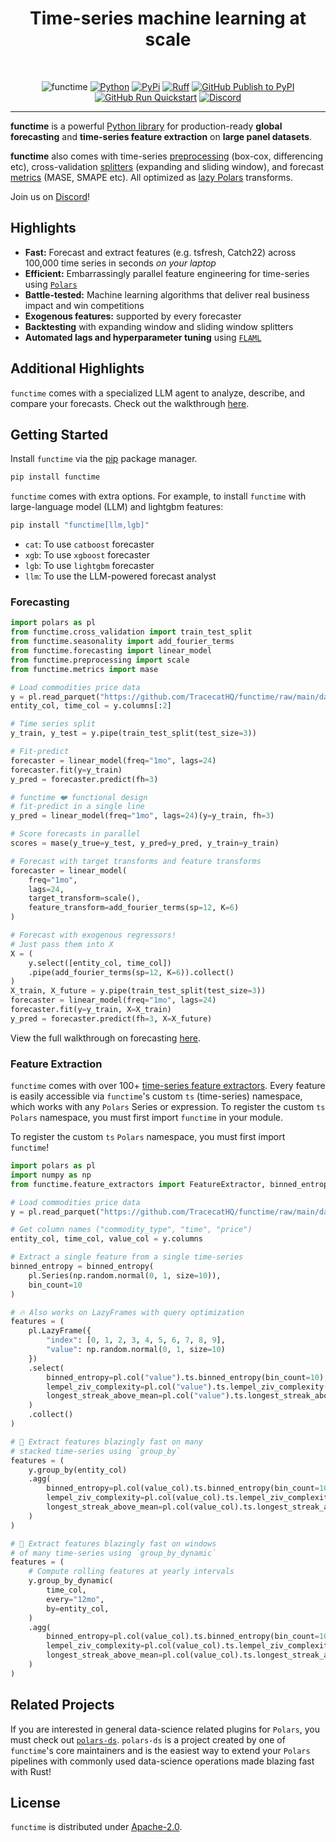 <div align="center">
    <h1>Time-series machine learning at scale</h1>
<br />

![functime](https://github.com/TracecatHQ/functime/raw/main/docs/img/banner_dark_bg.png)
[![Python](https://img.shields.io/pypi/pyversions/functime)](https://pypi.org/project/functime/)
[![PyPi](https://img.shields.io/pypi/v/functime?color=blue)](https://pypi.org/project/functime/)
[![Ruff](https://img.shields.io/endpoint?url=https://raw.githubusercontent.com/astral-sh/ruff/main/assets/badge/v2.json)](https://github.com/astral-sh/ruff)
[![GitHub Publish to PyPI](https://github.com/TracecatHQ/functime/actions/workflows/publish.yml/badge.svg)](https://github.com/TracecatHQ/functime/actions/workflows/publish.yml)
[![GitHub Run Quickstart](https://github.com/TracecatHQ/functime/actions/workflows/quickstart.yml/badge.svg)](https://github.com/TracecatHQ/functime/actions/workflows/quickstart.yml)
[![Discord](https://img.shields.io/discord/1145819725276917782)](https://discord.gg/JKMrZKjEwN)

</div>

---
**functime** is a powerful [Python library](https://pypi.org/project/functime/) for production-ready **global forecasting** and **time-series feature extraction** on **large panel datasets**.

**functime** also comes with time-series [preprocessing](https://docs.functime.ai/ref/preprocessing/) (box-cox, differencing etc), cross-validation [splitters](https://docs.functime.ai/ref/cross-validation/) (expanding and sliding window), and forecast [metrics](https://docs.functime.ai/ref/metrics/) (MASE, SMAPE etc). All optimized as [lazy Polars](https://pola-rs.github.io/polars-book/user-guide/lazy/using/) transforms.

Join us on [Discord](https://discord.gg/JKMrZKjEwN)!

## Highlights
- **Fast:** Forecast and extract features (e.g. tsfresh, Catch22) across 100,000 time series in seconds *on your laptop*
- **Efficient:** Embarrassingly parallel feature engineering for time-series using [`Polars`](https://www.pola.rs/)
- **Battle-tested:** Machine learning algorithms that deliver real business impact and win competitions
- **Exogenous features:** supported by every forecaster
- **Backtesting** with expanding window and sliding window splitters
- **Automated lags and hyperparameter tuning** using [`FLAML`](https://github.com/microsoft/FLAML)

## Additional Highlights
`functime` comes with a specialized LLM agent to analyze, describe, and compare your forecasts. Check out the walkthrough [here](https://docs.functime.ai/notebooks/llm/).

## Getting Started
Install `functime` via the [pip](https://pypi.org/project/functime) package manager.
```bash
pip install functime
```

`functime` comes with extra options. For example, to install `functime` with large-language model (LLM) and lightgbm features:

```bash
pip install "functime[llm,lgb]"
```

- `cat`: To use `catboost` forecaster
- `xgb`: To use `xgboost` forecaster
- `lgb`: To use `lightgbm` forecaster
- `llm`: To use the LLM-powered forecast analyst

### Forecasting

```python
import polars as pl
from functime.cross_validation import train_test_split
from functime.seasonality import add_fourier_terms
from functime.forecasting import linear_model
from functime.preprocessing import scale
from functime.metrics import mase

# Load commodities price data
y = pl.read_parquet("https://github.com/TracecatHQ/functime/raw/main/data/commodities.parquet")
entity_col, time_col = y.columns[:2]

# Time series split
y_train, y_test = y.pipe(train_test_split(test_size=3))

# Fit-predict
forecaster = linear_model(freq="1mo", lags=24)
forecaster.fit(y=y_train)
y_pred = forecaster.predict(fh=3)

# functime ❤️ functional design
# fit-predict in a single line
y_pred = linear_model(freq="1mo", lags=24)(y=y_train, fh=3)

# Score forecasts in parallel
scores = mase(y_true=y_test, y_pred=y_pred, y_train=y_train)

# Forecast with target transforms and feature transforms
forecaster = linear_model(
    freq="1mo",
    lags=24,
    target_transform=scale(),
    feature_transform=add_fourier_terms(sp=12, K=6)
)

# Forecast with exogenous regressors!
# Just pass them into X
X = (
    y.select([entity_col, time_col])
    .pipe(add_fourier_terms(sp=12, K=6)).collect()
)
X_train, X_future = y.pipe(train_test_split(test_size=3))
forecaster = linear_model(freq="1mo", lags=24)
forecaster.fit(y=y_train, X=X_train)
y_pred = forecaster.predict(fh=3, X=X_future)
```

View the full walkthrough on forecasting [here](https://docs.functime.ai/forecasting/).

### Feature Extraction

`functime` comes with over 100+ [time-series feature extractors](https://docs.functime.ai/feature-extraction/).
Every feature is easily accessible via `functime`'s custom `ts` (time-series) namespace, which works with any `Polars` Series or expression. To register the custom `ts` `Polars` namespace, you must first import `functime` in your module.

To register the custom `ts` `Polars` namespace, you must first import `functime`!

```python
import polars as pl
import numpy as np
from functime.feature_extractors import FeatureExtractor, binned_entropy

# Load commodities price data
y = pl.read_parquet("https://github.com/TracecatHQ/functime/raw/main/data/commodities.parquet")

# Get column names ("commodity_type", "time", "price")
entity_col, time_col, value_col = y.columns

# Extract a single feature from a single time-series
binned_entropy = binned_entropy(
    pl.Series(np.random.normal(0, 1, size=10)),
    bin_count=10
)

# 🔥 Also works on LazyFrames with query optimization
features = (
    pl.LazyFrame({
        "index": [0, 1, 2, 3, 4, 5, 6, 7, 8, 9],
        "value": np.random.normal(0, 1, size=10)
    })
    .select(
        binned_entropy=pl.col("value").ts.binned_entropy(bin_count=10),
        lempel_ziv_complexity=pl.col("value").ts.lempel_ziv_complexity(threshold=3),
        longest_streak_above_mean=pl.col("value").ts.longest_streak_above_mean(),
    )
    .collect()
)

# 🚄 Extract features blazingly fast on many
# stacked time-series using `group_by`
features = (
    y.group_by(entity_col)
    .agg(
        binned_entropy=pl.col(value_col).ts.binned_entropy(bin_count=10),
        lempel_ziv_complexity=pl.col(value_col).ts.lempel_ziv_complexity(threshold=3),
        longest_streak_above_mean=pl.col(value_col).ts.longest_streak_above_mean(),
    )
)

# 🚄 Extract features blazingly fast on windows
# of many time-series using `group_by_dynamic`
features = (
    # Compute rolling features at yearly intervals
    y.group_by_dynamic(
        time_col,
        every="12mo",
        by=entity_col,
    )
    .agg(
        binned_entropy=pl.col(value_col).ts.binned_entropy(bin_count=10),
        lempel_ziv_complexity=pl.col(value_col).ts.lempel_ziv_complexity(threshold=3),
        longest_streak_above_mean=pl.col(value_col).ts.longest_streak_above_mean(),
    )
)

```

## Related Projects

If you are interested in general data-science related plugins for `Polars`, you must check out [`polars-ds`](https://github.com/abstractqqq/polars_ds_extension). `polars-ds` is a project created by one of `functime`'s core maintainers and is the easiest way to extend your `Polars` pipelines with commonly used data-science operations made blazing fast with Rust!

## License
`functime` is distributed under [Apache-2.0](LICENSE).
